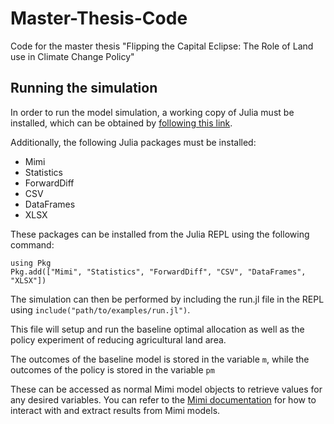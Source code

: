 # Master-Thesis-Code
Code for the master thesis "Flipping the Capital Eclipse: The Role of Land use in Climate Change Policy"

## Running the simulation
In order to run the model simulation, a working copy of Julia must be installed, which can be obtained by [following this link](https://julialang.org/downloads).

Additionally, the following Julia packages must be installed:
- Mimi
- Statistics
- ForwardDiff
- CSV
- DataFrames
- XLSX

These packages can be installed from the Julia REPL using the following command:

    using Pkg
    Pkg.add(["Mimi", "Statistics", "ForwardDiff", "CSV", "DataFrames", "XLSX"])

The simulation can then be performed by including the run.jl file in the REPL using `include("path/to/examples/run.jl")`.

This file will setup and run the baseline optimal allocation as well as the policy experiment of reducing agricultural land area.

The outcomes of the baseline model is stored in the variable `m`, while the outcomes of the policy is stored in the variable `pm`

These can be accessed as normal Mimi model objects to retrieve values for any desired variables. You can refer to the [Mimi documentation](https://mimiframework.ord) for how to interact with and extract results from Mimi models.